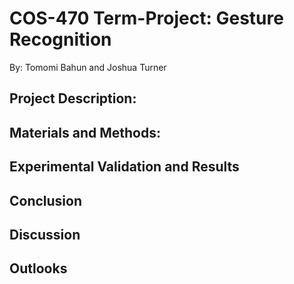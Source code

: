 # COS-470 Term-Project: Gesture Recognition

By: Tomomi Bahun and Joshua Turner

## Project Description:

## Materials and Methods:

## Experimental Validation and Results

## Conclusion

## Discussion

## Outlooks
